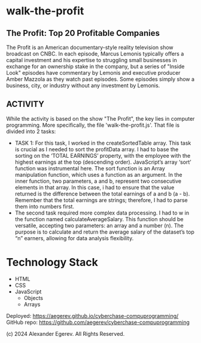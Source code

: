 # walk-the-profit

## The Profit: Top 20 Profitable Companies
The Profit is an American documentary-style reality television show broadcast on CNBC. In each episode, Marcus Lemonis typically offers a capital investment and his expertise to struggling small businesses in exchange for an ownership stake in the company, but a series of "Inside Look" episodes have commentary by Lemonis and executive producer Amber Mazzola as they watch past episodes. Some episodes simply show a business, city, or industry without any investment by Lemonis.

## ACTIVITY
While the activity is based on the show "The Profit", the key lies in computer programming. More specifically, the file 'walk-the-profit.js'. That file is divided into 2 tasks:
* TASK 1: For this task, I worked in the createSortedTable array. This task is crucial as I needed to sort the profitData array. I had to base the sorting on the ‘TOTAL EARNINGS’ property, with the employee with the highest earnings at the top (descending order). JavaScript’s array ‘sort’ function was instrumental here.
The sort function is an Array manipulation function, which uses a function as an argument. In the inner function, two parameters, a and b, represent two consecutive elements in that array. In this case, i had to ensure that the value returned is the difference between the total earnings of a and b (a - b). Remember that the total earnings are strings; therefore, I had to parse them into numbers first.
* The second task required more complex data processing. I had to w in the function named calculateAverageSalary. This function should be versatile, accepting two parameters: an array and a number (n). The purpose is to calculate and return the average salary of the dataset’s top “n” earners, allowing for data analysis flexibility.

# Technology Stack
* HTML
* CSS
* JavaScript
  * Objects
  * Arrays

Deployed: https://aegerev.github.io/cyberchase-compuprogramming/
GitHub repo: https://github.com/aegerev/cyberchase-compuprogramming

(c) 2024 Alexander Egerev. All Rights Reserved.
